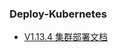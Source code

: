 ### Deploy-Kubernetes

- [V1.13.4 集群部署文档](https://github.com/fandaye/Deploy-Kubernetes/tree/v1.13.4)
